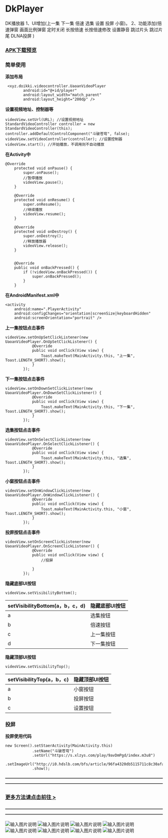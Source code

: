 # DkPlayer
 DK播放器 1、UI增加(上一集 下一集 倍速 选集 设置 投屏 小窗)。 2、功能添加(倍速弹窗 画面比例弹窗 定时关闭 长按倍速 长按倍速修改 设置静音 跳过片头 跳过片尾 DLNA投屏 )

### [APK下载预览](https://github.com/uaoan/DkPlayer/raw/main/app/release/DK%E6%92%AD%E6%94%BE%E5%99%A8.apk)



###  **简单使用** 

 **添加布局** 

```
 <xyz.doikki.videocontroller.UaoanVideoPlayer
        android:id="@+id/player"
        android:layout_width="match_parent"
        android:layout_height="200dp" />
```

 **设置视频地址、控制器等** 

```
videoView.setUrl(URL); //设置视频地址
StandardVideoController controller = new StandardVideoController(this);
controller.addDefaultControlComponent("斗破苍穹", false);
videoView.setVideoController(controller); //设置控制器
videoView.start(); //开始播放，不调用则不自动播放
```

 **在Activity中** 


```
@Override
    protected void onPause() {
        super.onPause();
        //暂停播放
        videoView.pause();
    }

    @Override
    protected void onResume() {
        super.onResume();
        //继续播放
        videoView.resume();
    }

    @Override
    protected void onDestroy() {
        super.onDestroy();
        //释放播放器
        videoView.release();
    }


    @Override
    public void onBackPressed() {
        if (!videoView.onBackPressed()) {
            super.onBackPressed();
        }
    }
```

 **在AndroidManifest.xml中** 


```
<activity
    android:name=".PlayerActivity"
    android:configChanges="orientation|screenSize|keyboardHidden"
    android:screenOrientation="portrait" /> 
```

 **上一集按钮点击事件**


```
videoView.setOnUpSetClickListener(new UaoanVideoPlayer.OnUpSetClickListener() {
            @Override
            public void onClick(View view) {
                Toast.makeText(MainActivity.this, "上一集", Toast.LENGTH_SHORT).show();
            }
        });
```

 **下一集按钮点击事件**


```
videoView.setOnDownSetClickListener(new UaoanVideoPlayer.OnDownSetClickListener() {
            @Override
            public void onClick(View view) {
                Toast.makeText(MainActivity.this, "下一集", Toast.LENGTH_SHORT).show();
            }
        });
```

 **选集按钮点击事件**


```
videoView.setOnSelectClickListener(new UaoanVideoPlayer.OnSelectClickListener() {
            @Override
            public void onClick(View view) {
                Toast.makeText(MainActivity.this, "选集", Toast.LENGTH_SHORT).show();
            }
        });
```


 **小窗按钮点击事件**



```
videoView.setOnWindowClickListener(new UaoanVideoPlayer.OnWindowClickListener() {
            @Override
            public void onClick(View view) {
                Toast.makeText(MainActivity.this, "小窗", Toast.LENGTH_SHORT).show();
            }
        });
```


 **投屏按钮点击事件**


```
videoView.setOnScreenClickListener(new UaoanVideoPlayer.OnScreenClickListener() {
            @Override
            public void onClick(View view) {
                //投屏
              
            }
        });
```

 
 **隐藏底部UI按钮**


```
videoView.setVisibilityBottom();
```
| setVisibilityBottom(a，b，c，d) | 隐藏底部UI按钮 |
|------------------------------|----------|
| a                            | 选集按钮     |
| b                            | 倍速按钮     |
| c                            | 上一集按钮    |
| d                            | 下一集按钮    |


 **隐藏顶部UI按钮** 

```
videoView.setVisibilityTop();
```
| setVisibilityTop(a，b，c) | 隐藏顶部UI按钮 |
|-------------------------|----------|
| a                       | 小窗按钮     |
| b                       | 投屏按钮     |
| c                       | 设置按钮     |


### 投屏
 **投屏使用代码** 


```
new Screen().setStaerActivity(MainActivity.this)
            .setName("斗破苍穹") 
            .setUrl("https://s.xlzys.com/play/9avDmPgd/index.m3u8")
            .setImageUrl("http://i0.hdslb.com/bfs/article/96fa4320db5115711c8c30afaff936910595d336.png")
            .show();
```
 
 **————————————————————————————————————————————————————————————————————————** 


 ### [更多方法请点击前往 >](https://github.com/Doikki/DKVideoPlayer/wiki/API)


 **————————————————————————————————————————————————————————————————————————** 


![输入图片说明](%E5%BE%AE%E4%BF%A1%E5%9B%BE%E7%89%87_20240203165736.jpg)
![输入图片说明](%E5%BE%AE%E4%BF%A1%E5%9B%BE%E7%89%87_20240203165743.jpg)
![输入图片说明](%E5%BE%AE%E4%BF%A1%E5%9B%BE%E7%89%87_20240203165752.jpg)
![输入图片说明](%E5%BE%AE%E4%BF%A1%E5%9B%BE%E7%89%87_20240203165756.jpg)
![输入图片说明](%E5%BE%AE%E4%BF%A1%E5%9B%BE%E7%89%87_20240203165801.jpg)
![输入图片说明](%E5%BE%AE%E4%BF%A1%E5%9B%BE%E7%89%87_20240203165806.jpg)
![输入图片说明](%E5%BE%AE%E4%BF%A1%E5%9B%BE%E7%89%87_20240203165811.jpg)
![输入图片说明](%E5%BE%AE%E4%BF%A1%E5%9B%BE%E7%89%87_20240203165816.jpg)